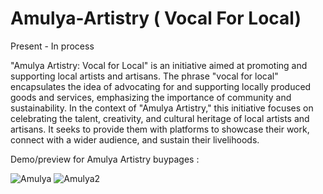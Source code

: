# Amulya-Artistry ( Vocal For Local)
Present - In process

"Amulya Artistry: Vocal for Local" is an initiative aimed at promoting and supporting local artists and artisans. The phrase "vocal for local" encapsulates the idea of advocating for and supporting locally produced goods and services, emphasizing the importance of community and sustainability.
In the context of "Amulya Artistry," this initiative focuses on celebrating the talent, creativity, and cultural heritage of local artists and artisans. It seeks to provide them with platforms to showcase their work, connect with a wider audience, and sustain their livelihoods.

Demo/preview for Amulya Artistry buypages :

![Amulya](https://github.com/GauravGurav-xvii/Amulya-Artistry/assets/102315438/2fa21e47-de6f-410c-adc0-7e5baadc24ce)
![Amulya2](https://github.com/GauravGurav-xvii/Amulya-Artistry/assets/102315438/ff25b928-00ca-42cf-af1b-bd80bbe540b0)

